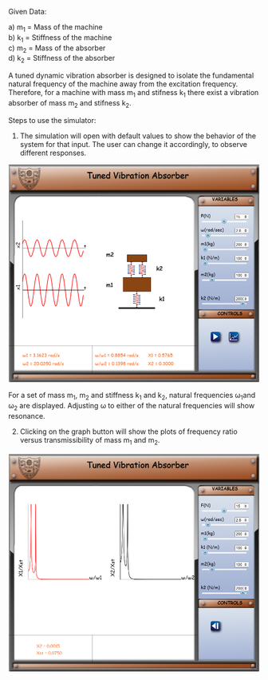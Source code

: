 Given Data:

a) m<sub>1</sub> = Mass of the machine <br>
b) k<sub>1</sub> = Stiffness of the machine <br>
c) m<sub>2</sub> = Mass of the absorber <br>
d) k<sub>2</sub> = Stiffness of the absorber <br>

A tuned dynamic vibration absorber is designed to isolate the fundamental natural frequency of the machine away from the excitation frequency. Therefore, for a machine with mass m<sub>1</sub> and stifness k<sub>1</sub> there exist a vibration absorber of mass m<sub>2</sub> and stifness k<sub>2</sub>.

Steps to use the simulator:

1. The simulation will open with default values to show the behavior of the system for that input. The user can change it accordingly, to observe different responses.

<center>

![](images/1.png)

</center>

For a set of mass m<sub>1</sub>, m<sub>2</sub> and stiffness k<sub>1</sub> and k<sub>2</sub>, natural frequencies &omega;<sub>1</sub>and &omega;<sub>2</sub> are displayed. Adjusting &omega; to either of the natural frequencies will show resonance.

2. Clicking on the graph button will show the plots of frequency ratio versus transmissibility of mass m<sub>1</sub> and m<sub>2</sub>.

![](images/2.png)
